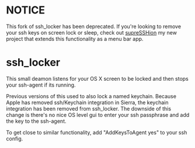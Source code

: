 # NOTICE

This fork of ssh_locker has been deprecated. If you're looking to
remove your ssh keys on screen lock or sleep, check out
[supreSSHion](https://github.com/ktgeek/supreSSHion) my new project
that extends this functionality as a menu bar app.

# ssh_locker

This small deamon listens for your OS X screen to be locked and then
stops your ssh-agent if its running.

Previous versions of this used to also lock a named keychain. Because
Apple has removed ssh/Keychain integration in Sierra, the keychain
integration has been removed from ssh_locker.  The downside of this
change is there's no nice OS level gui to enter your ssh passphrase
and add the key to the ssh-agent.

To get close to similar functionality, add "AddKeysToAgent yes" to
your ssh config.
